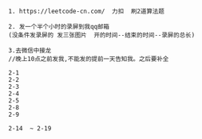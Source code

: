```
1. https://leetcode-cn.com/  力扣  刷2道算法题
```

```
2. 发一个半个小时的录屏到我qq邮箱
(没条件发录屏的 发三张图片  开的时间--结束的时间--录屏的总长)
```

```
3.去微信中接龙
//晚上10点之前发我,不能发的提前一天告知我。之后要补全
```

```
2-1
2-2
2-3
2-4
2-5
2-8
2-9

2-14  ~ 2-19
```

